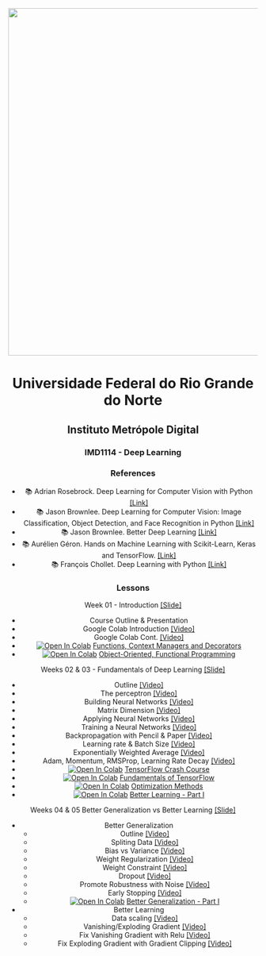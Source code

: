 <center><img width="700" src="https://drive.google.com/uc?export=view&id=1-4Ug5JFs9_5tmMfnGpLanRQIWZtF6PRn"></center>
<center>


# Universidade Federal do Rio Grande do Norte
## Instituto Metrópole Digital


### IMD1114 - Deep Learning

### References


- :books: Adrian Rosebrock. Deep Learning for Computer Vision with Python [[Link]](https://www.pyimagesearch.com/)
- :books: Jason Brownlee. Deep Learning for Computer Vision: Image Classification, Object Detection, and Face Recognition in Python [[Link]](https://machinelearningmastery.com/deep-learning-for-computer-vision/)
- :books: Jason Brownlee. Better Deep Learning [[Link]](https://machinelearningmastery.com/better-deep-learning/)
- :books: Aurélien Géron. Hands on Machine Learning with Scikit-Learn, Keras and TensorFlow. [[Link]](https://www.oreilly.com/library/view/hands-on-machine-learning/9781492032632/)
- :books: François Chollet. Deep Learning with Python [[Link]](https://www.manning.com/books/deep-learning-with-python-second-edition)

### Lessons

Week 01 - Introduction [[Slide]](https://github.com/ivanovitchm/deeplearning/blob/main/week_01/Week_01.pdf)
 - Course Outline & Presentation
 - Google Colab Introduction [[Video]](https://www.loom.com/share/8a4f0d34b3cb4d9ea04b6dcf0b3d1aca)
 - Google Colab Cont. [[Video]](https://www.loom.com/share/d96cb0af7d9c4416bfe8145c93248a11)
 - [![Open In Colab](https://colab.research.google.com/assets/colab-badge.svg)](http://colab.research.google.com/github/ivanovitchm/deeplearning/blob/main/week_01/Week%20%2301%20Task%2001%20-%20Functions%2C%20Context%20Managers%20and%20Decorators.ipynb) [Functions, Context Managers and Decorators](https://github.com/ivanovitchm/deeplearning/blob/main/week_01/Week%20%2301%20Task%2001%20-%20Functions%2C%20Context%20Managers%20and%20Decorators.ipynb)
 - [![Open In Colab](https://colab.research.google.com/assets/colab-badge.svg)](http://colab.research.google.com/github/ivanovitchm/deeplearning/blob/main/week_01/Week%20%2301%20Task%2002%20-%20Object-Oriented%2C%20Functional%20Programming.ipynb) [Object-Oriented, Functional Programming](https://github.com/ivanovitchm/deeplearning/blob/main/week_01/Week%20%2301%20Task%2002%20-%20Object-Oriented%2C%20Functional%20Programming.ipynb)


Weeks 02 & 03 - Fundamentals of Deep Learning [[Slide]](https://github.com/ivanovitchm/deeplearning/blob/main/week_02/Week%20%2302%20Introduction%20to%20Deep%20Learning%20and%20TensorFlow.pdf)
 - Outline [[Video]](https://www.loom.com/share/27073e30d3494ceab94c30f771d98903)
 - The perceptron [[Video]](https://www.loom.com/share/bccf2bc2c7f24652b7b3b73825e0100f)
 - Building Neural Networks [[Video]](https://www.loom.com/share/f0ca49107b52458699210cbda8d3cb76)
 - Matrix Dimension [[Video]](https://www.loom.com/share/31862a3448f6427097e16adc773592a1)
 - Applying Neural Networks [[Video]](https://www.loom.com/share/f5ef63a357604bcebb577458cbfe85f6)
 - Training a Neural Networks [[Video]](https://www.loom.com/share/38f251f7949d4d3c99097395ab9e3b74)
 - Backpropagation with Pencil & Paper [[Video]](https://www.loom.com/share/7093fed68d7342b189ef2f9b85e93b2d)
 - Learning rate & Batch Size [[Video]](https://www.loom.com/share/183248cfec9f46a5bc0ae7ec410aa291)
 - Exponentially Weighted Average [[Video]](https://www.loom.com/share/b84b1452ab5d4193b63481910d9323b1)
 - Adam, Momentum, RMSProp, Learning Rate Decay [[Video]](https://www.loom.com/share/101a5956c6f04d31843f37c4be089978)
 - [![Open In Colab](https://colab.research.google.com/assets/colab-badge.svg)](http://colab.research.google.com/github/ivanovitchm/deeplearning/blob/main/week_02/Notebooks/Week%2002%20Task%2001%20-%20TensorFlow%202.x%20%2B%20Keras%20Crash%20Course.ipynb) [TensorFlow Crash Course](https://github.com/ivanovitchm/deeplearning/blob/main/week_02/Notebooks/Week%2002%20Task%2001%20-%20TensorFlow%202.x%20%2B%20Keras%20Crash%20Course.ipynb)
 - [![Open In Colab](https://colab.research.google.com/assets/colab-badge.svg)](http://colab.research.google.com/github/ivanovitchm/deeplearning/blob/main/week_02/Notebooks/Week%2002%20Task%2002%20-%20Introduction%20to%20TF.ipynb) [Fundamentals of TensorFlow](https://github.com/ivanovitchm/deeplearning/blob/main/week_02/Notebooks/Week%2002%20Task%2002%20-%20Introduction%20to%20TF.ipynb)
 - [![Open In Colab](https://colab.research.google.com/assets/colab-badge.svg)](http://colab.research.google.com/github/ivanovitchm/deeplearning/blob/main/week_02/Notebooks/Week%2002%20Task%2003%20-%20Optimization%20Methods.ipynb) [Optimization Methods](https://github.com/ivanovitchm/deeplearning/blob/main/week_02/Notebooks/Week%2002%20Task%2003%20-%20Optimization%20Methods.ipynb)
 - [![Open In Colab](https://colab.research.google.com/assets/colab-badge.svg)](http://colab.research.google.com/github/ivanovitchm/deeplearning/blob/main/week_02/Notebooks/Week%2002%20Task%2004%20-%20Better%20Learning%20part%20I.ipynb) [Better Learning - Part I](https://github.com/ivanovitchm/deeplearning/blob/main/week_02/Notebooks/Week%2002%20Task%2004%20-%20Better%20Learning%20part%20I.ipynb)

Weeks 04 & 05 Better Generalization vs Better Learning [[Slide]](https://github.com/ivanovitchm/deeplearning/blob/main/weeks_04_05/Weeks%20%2303_04%20Better%20Deep%20Learning.pdf)
- Better Generalization
	- Outline [[Video]](https://www.loom.com/share/1d6cee38eed94354bda412fd19e89308)
	- Spliting Data [[Video]](https://www.loom.com/share/436be4492b0549baba57c52d40941cc3)
	- Bias vs Variance [[Video]](https://www.loom.com/share/9cc90385906d458b9baafc19c686cc8e)
 	- Weight Regularization [[Video]](https://www.loom.com/share/6f8e8101bee243318302cb3742fbdb8c)
  	- Weight Constraint [[Video]](https://www.loom.com/share/b65c8294dcda4746a0a9a9c9ea3b5cb4)
  	- Dropout [[Video]](https://www.loom.com/share/c32f0a35d56b426ca988e05926787936)
  	- Promote Robustness with Noise [[Video]](https://www.loom.com/share/ed48470b14a3460eac572dcf9d8838c9)
  	- Early Stopping [[Video]](https://www.loom.com/share/c738eed439a34794a6b99c555b99afad)
	- [![Open In Colab](https://colab.research.google.com/assets/colab-badge.svg)](http://colab.research.google.com/github/ivanovitchm/deeplearning/blob/main/weeks_04_05/Weeks%20%2304_05%20Task%20%2301%20Better%20Generalization%20I.ipynb) [Better Generalization - Part I](https://github.com/ivanovitchm/deeplearning/blob/main/weeks_04_05/Weeks%20%2304_05%20Task%20%2301%20Better%20Generalization%20I.ipynb)
- Better Learning
  	- Data scaling [[Video]](https://www.loom.com/share/7008b640440d412498578e27b8557471)
  	- Vanishing/Exploding Gradient [[Video]](https://www.loom.com/share/fb427d71b7a74e2dab226445941d2d41)
  	- Fix Vanishing Gradient with Relu [[Video]](https://www.loom.com/share/0cdfb9ba531540fca075444f7d732fc6)
  	- Fix Exploding Gradient with Gradient Clipping [[Video]](https://www.loom.com/share/2b560922401442b7b078faf06801a3ad)
